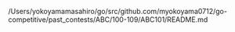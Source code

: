 /Users/yokoyamamasahiro/go/src/github.com/myokoyama0712/go-competitive/past_contests/ABC/100-109/ABC101/README.md
